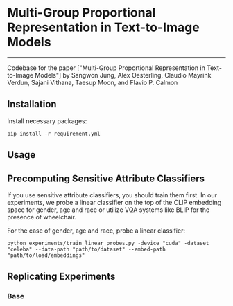 # Multi-Group Proportional Representation in Text-to-Image Models
---
Codebase for the paper ["Multi-Group Proportional Representation in Text-to-Image Models"] by Sangwon Jung, Alex Oesterling, Claudio Mayrink Verdun, Sajani Vithana, Taesup Moon, and Flavio P. Calmon

## Installation
Install necessary packages:

```
pip install -r requirement.yml
```

## Usage

## Precomputing Sensitive Attribute Classifiers 
If you use sensitive attribute classifiers, you should train them first. In our experiments, we probe a linear classifier on the top of the CLIP embedding space for gender, age and race or utilize VQA systems like BLIP for the presence of wheelchair.

For the case of gender, age and race, probe a linear classifier:

```
python experiments/train_linear_probes.py -device "cuda" -dataset "celeba" --data-path "path/to/dataset" --embed-path "path/to/load/embeddings"
```

## Replicating Experiments

### Base 
